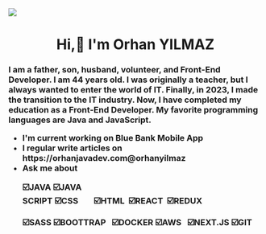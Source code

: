 <img src="https://github.com/orhanjavadev/orhanjavadev/blob/main/kartvizim.jpeg?raw=true">

<h1 align="center">Hi,👋 I'm Orhan YILMAZ

<h3  align center =" >Front-End Developer</h3>

<p align= "justify">I am a father, son, husband, volunteer, and Front-End Developer. I am 44 years old. I was originally a teacher, but I always wanted to enter the world of IT. Finally, in 2023, I made the transition to the IT industry. Now, I have completed my education as a Front-End Developer. My favorite programming languages are Java and JavaScript.</p>

<ul>
  <li> I'm current working on <b>Blue Bank Mobile App </b> </li>
  <li> I regular write articles on https://orhanjavadev.com@orhanyilmaz </li>
  <li> Ask me about 
    <p>☑️JAVA&nbsp;☑️JAVA SCRIPT&nbsp;☑️CSS&nbsp;&nbsp;&nbsp;&nbsp;&nbsp;&nbsp;&nbsp;&nbsp;☑️HTML&nbsp;&nbsp;☑️REACT&nbsp;&nbsp;☑️REDUX </p>
    ☑️SASS&nbsp;☑️BOOTTRAP&nbsp;&nbsp;&nbsp;☑️DOCKER&nbsp;☑️AWS&nbsp;&nbsp;&nbsp;☑️NEXT.JS&nbsp;☑️GIT </p>&nbsp;
   
    

    
  

 




  </li>
</ul>
